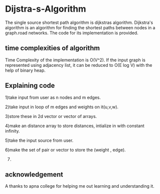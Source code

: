 # Dijstra-s-Algorithm

The single source shortest path algorithm is dijkstras algorithm.
Dijkstra's algorithm is an algorithm for finding the shortest paths between nodes in a graph.road networks.
The code for its implementation is provided.

## time complexities of algorithm

Time Complexity of the implementation is O(V^2). If the input graph is represented using adjacency list, it can be reduced to O(E log V) with the help of binary heap. 

## Explaining  code

1)take input from user as n nodes and m edges.

2)take input in loop of m edges and weights on it(u,v,w).

3)store these in 2d vector or vector of arrays.

4)make an distance array to store distances, intialize in with constant infinity.

5)take the input source from user.

6)make the set of pair or vector to store the (weight , edge).

7)


## acknowledgement

A thanks to apna college for helping me out learning and understanding it.
